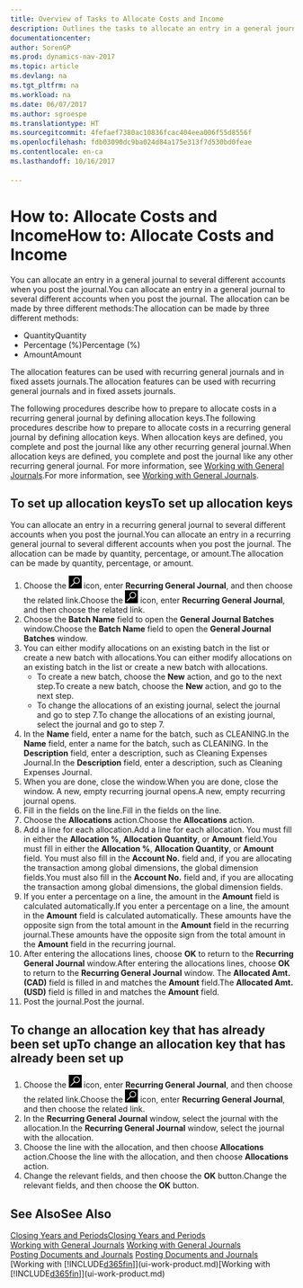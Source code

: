 ```yaml
---
title: Overview of Tasks to Allocate Costs and Income
description: Outlines the tasks to allocate an entry in a general journal to several different accounts when you post the journal.
documentationcenter: 
author: SorenGP
ms.prod: dynamics-nav-2017
ms.topic: article
ms.devlang: na
ms.tgt_pltfrm: na
ms.workload: na
ms.date: 06/07/2017
ms.author: sgroespe
ms.translationtype: HT
ms.sourcegitcommit: 4fefaef7380ac10836fcac404eea006f55d8556f
ms.openlocfilehash: fdb03090dc9ba024d84a175e313f7d530bd0feae
ms.contentlocale: en-ca
ms.lasthandoff: 10/16/2017

---
```

# <a name="how-to-allocate-costs-and-income"></a><span data-ttu-id="26bbf-103">How to: Allocate Costs and Income</span><span class="sxs-lookup"><span data-stu-id="26bbf-103">How to: Allocate Costs and Income</span></span>
<span data-ttu-id="26bbf-104">You can allocate an entry in a general journal to several different accounts when you post the journal.</span><span class="sxs-lookup"><span data-stu-id="26bbf-104">You can allocate an entry in a general journal to several different accounts when you post the journal.</span></span> <span data-ttu-id="26bbf-105">The allocation can be made by three different methods:</span><span class="sxs-lookup"><span data-stu-id="26bbf-105">The allocation can be made by three different methods:</span></span>

* <span data-ttu-id="26bbf-106">Quantity</span><span class="sxs-lookup"><span data-stu-id="26bbf-106">Quantity</span></span>
* <span data-ttu-id="26bbf-107">Percentage (%)</span><span class="sxs-lookup"><span data-stu-id="26bbf-107">Percentage (%)</span></span>
* <span data-ttu-id="26bbf-108">Amount</span><span class="sxs-lookup"><span data-stu-id="26bbf-108">Amount</span></span>

<span data-ttu-id="26bbf-109">The allocation features can be used with recurring general journals and in fixed assets journals.</span><span class="sxs-lookup"><span data-stu-id="26bbf-109">The allocation features can be used with recurring general journals and in fixed assets journals.</span></span>
<!--You can also distribute the cost or revenue of a line to an intercompany partner when you post a sales or purchase document. When you post the document, a line will be posted in your general journal, and a corresponding line will be created in the intercompany outbox.-->

<span data-ttu-id="26bbf-110">The following procedures describe how to prepare to allocate costs in a recurring general journal by defining allocation keys.</span><span class="sxs-lookup"><span data-stu-id="26bbf-110">The following procedures describe how to prepare to allocate costs in a recurring general journal by defining allocation keys.</span></span> <span data-ttu-id="26bbf-111">When allocation keys are defined, you complete and post the journal like any other recurring general journal.</span><span class="sxs-lookup"><span data-stu-id="26bbf-111">When allocation keys are defined, you complete and post the journal like any other recurring general journal.</span></span> <span data-ttu-id="26bbf-112">For more information, see [Working with General Journals](ui-work-general-journals.md).</span><span class="sxs-lookup"><span data-stu-id="26bbf-112">For more information, see [Working with General Journals](ui-work-general-journals.md).</span></span>

## <a name="to-set-up-allocation-keys"></a><span data-ttu-id="26bbf-113">To set up allocation keys</span><span class="sxs-lookup"><span data-stu-id="26bbf-113">To set up allocation keys</span></span>
<span data-ttu-id="26bbf-114">You can allocate an entry in a recurring general journal to several different accounts when you post the journal.</span><span class="sxs-lookup"><span data-stu-id="26bbf-114">You can allocate an entry in a recurring general journal to several different accounts when you post the journal.</span></span> <span data-ttu-id="26bbf-115">The allocation can be made by quantity, percentage, or amount.</span><span class="sxs-lookup"><span data-stu-id="26bbf-115">The allocation can be made by quantity, percentage, or amount.</span></span>
1. <span data-ttu-id="26bbf-116">Choose the ![Search for Page or Report](media/ui-search/search_small.png "Search for Page or Report icon") icon, enter **Recurring General Journal**, and then choose the related link.</span><span class="sxs-lookup"><span data-stu-id="26bbf-116">Choose the ![Search for Page or Report](media/ui-search/search_small.png "Search for Page or Report icon") icon, enter **Recurring General Journal**, and then choose the related link.</span></span>
2. <span data-ttu-id="26bbf-117">Choose the **Batch Name** field to open the **General Journal Batches** window.</span><span class="sxs-lookup"><span data-stu-id="26bbf-117">Choose the **Batch Name** field to open the **General Journal Batches** window.</span></span>
3. <span data-ttu-id="26bbf-118">You can either modify allocations on an existing batch in the list or create a new batch with allocations.</span><span class="sxs-lookup"><span data-stu-id="26bbf-118">You can either modify allocations on an existing batch in the list or create a new batch with allocations.</span></span>
   * <span data-ttu-id="26bbf-119">To create a new batch, choose the **New** action, and go to the next step.</span><span class="sxs-lookup"><span data-stu-id="26bbf-119">To create a new batch, choose the **New** action, and go to the next step.</span></span>
   * <span data-ttu-id="26bbf-120">To change the allocations of an existing journal, select the journal and go to step 7.</span><span class="sxs-lookup"><span data-stu-id="26bbf-120">To change the allocations of an existing journal, select the journal and go to step 7.</span></span>    
4. <span data-ttu-id="26bbf-121">In the **Name** field, enter a name for the batch, such as CLEANING.</span><span class="sxs-lookup"><span data-stu-id="26bbf-121">In the **Name** field, enter a name for the batch, such as CLEANING.</span></span> <span data-ttu-id="26bbf-122">In the **Description** field, enter a description, such as Cleaning Expenses Journal.</span><span class="sxs-lookup"><span data-stu-id="26bbf-122">In the **Description** field, enter a description, such as Cleaning Expenses Journal.</span></span>
5. <span data-ttu-id="26bbf-123">When you are done, close the window.</span><span class="sxs-lookup"><span data-stu-id="26bbf-123">When you are done, close the window.</span></span> <span data-ttu-id="26bbf-124">A new, empty recurring journal opens.</span><span class="sxs-lookup"><span data-stu-id="26bbf-124">A new, empty recurring journal opens.</span></span>
6. <span data-ttu-id="26bbf-125">Fill in the fields on the line.</span><span class="sxs-lookup"><span data-stu-id="26bbf-125">Fill in the fields on the line.</span></span>
7. <span data-ttu-id="26bbf-126">Choose the **Allocations** action.</span><span class="sxs-lookup"><span data-stu-id="26bbf-126">Choose the **Allocations** action.</span></span>
8. <span data-ttu-id="26bbf-127">Add a line for each allocation.</span><span class="sxs-lookup"><span data-stu-id="26bbf-127">Add a line for each allocation.</span></span> <span data-ttu-id="26bbf-128">You must fill in either the **Allocation %**, **Allocation Quantity**, or **Amount** field.</span><span class="sxs-lookup"><span data-stu-id="26bbf-128">You must fill in either the **Allocation %**, **Allocation Quantity**, or **Amount** field.</span></span> <span data-ttu-id="26bbf-129">You must also fill in the **Account No.** field and, if you are allocating the transaction among global dimensions, the global dimension fields.</span><span class="sxs-lookup"><span data-stu-id="26bbf-129">You must also fill in the **Account No.** field and, if you are allocating the transaction among global dimensions, the global dimension fields.</span></span>
9. <span data-ttu-id="26bbf-130">If you enter a percentage on a line, the amount in the **Amount** field is calculated automatically.</span><span class="sxs-lookup"><span data-stu-id="26bbf-130">If you enter a percentage on a line, the amount in the **Amount** field is calculated automatically.</span></span> <span data-ttu-id="26bbf-131">These amounts have the opposite sign from the total amount in the **Amount** field in the recurring journal.</span><span class="sxs-lookup"><span data-stu-id="26bbf-131">These amounts have the opposite sign from the total amount in the **Amount** field in the recurring journal.</span></span>
10. <span data-ttu-id="26bbf-132">After entering the allocations lines, choose **OK** to return to the **Recurring General Journal** window.</span><span class="sxs-lookup"><span data-stu-id="26bbf-132">After entering the allocations lines, choose **OK** to return to the **Recurring General Journal** window.</span></span> <span data-ttu-id="26bbf-133">The **Allocated Amt. (CAD)** field is filled in and matches the **Amount** field.</span><span class="sxs-lookup"><span data-stu-id="26bbf-133">The **Allocated Amt. (USD)** field is filled in and matches the **Amount** field.</span></span>
11. <span data-ttu-id="26bbf-134">Post the journal.</span><span class="sxs-lookup"><span data-stu-id="26bbf-134">Post the journal.</span></span>

## <a name="to-change-an-allocation-key-that-has-already-been-set-up"></a><span data-ttu-id="26bbf-135">To change an allocation key that has already been set up</span><span class="sxs-lookup"><span data-stu-id="26bbf-135">To change an allocation key that has already been set up</span></span>
1. <span data-ttu-id="26bbf-136">Choose the ![Search for Page or Report](media/ui-search/search_small.png "Search for Page or Report icon") icon, enter **Recurring General Journal**, and then choose the related link.</span><span class="sxs-lookup"><span data-stu-id="26bbf-136">Choose the ![Search for Page or Report](media/ui-search/search_small.png "Search for Page or Report icon") icon, enter **Recurring General Journal**, and then choose the related link.</span></span>
2. <span data-ttu-id="26bbf-137">In the **Recurring General Journal** window, select the journal with the allocation.</span><span class="sxs-lookup"><span data-stu-id="26bbf-137">In the **Recurring General Journal** window, select the journal with the allocation.</span></span>
3. <span data-ttu-id="26bbf-138">Choose the line with the allocation, and then choose **Allocations** action.</span><span class="sxs-lookup"><span data-stu-id="26bbf-138">Choose the line with the allocation, and then choose **Allocations** action.</span></span>
4. <span data-ttu-id="26bbf-139">Change the relevant fields, and then choose the **OK** button.</span><span class="sxs-lookup"><span data-stu-id="26bbf-139">Change the relevant fields, and then choose the **OK** button.</span></span>

## <a name="see-also"></a><span data-ttu-id="26bbf-140">See Also</span><span class="sxs-lookup"><span data-stu-id="26bbf-140">See Also</span></span>
[<span data-ttu-id="26bbf-141">Closing Years and Periods</span><span class="sxs-lookup"><span data-stu-id="26bbf-141">Closing Years and Periods</span></span>](year-close-years-periods.md)  
<span data-ttu-id="26bbf-142">[Working with General Journals](ui-work-general-journals.md)  </span><span class="sxs-lookup"><span data-stu-id="26bbf-142">[Working with General Journals](ui-work-general-journals.md)  </span></span>  
<span data-ttu-id="26bbf-143">[Posting Documents and Journals](ui-post-documents-journals.md)  </span><span class="sxs-lookup"><span data-stu-id="26bbf-143">[Posting Documents and Journals](ui-post-documents-journals.md)  </span></span>  
<span data-ttu-id="26bbf-144">[Working with [!INCLUDE[d365fin](includes/d365fin_md.md)]](ui-work-product.md)</span><span class="sxs-lookup"><span data-stu-id="26bbf-144">[Working with [!INCLUDE[d365fin](includes/d365fin_md.md)]](ui-work-product.md)</span></span>

